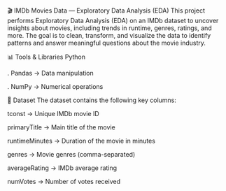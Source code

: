 🎬 IMDb Movies Data — Exploratory Data Analysis (EDA)
This project performs Exploratory Data Analysis (EDA) on an IMDb dataset to uncover insights about movies, including trends in runtime, genres, ratings, and more.
The goal is to clean, transform, and visualize the data to identify patterns and answer meaningful questions about the movie industry.

📊 Tools & Libraries
Python

. Pandas → Data manipulation

. NumPy → Numerical operations

📂 Dataset
The dataset contains the following key columns:

tconst → Unique IMDb movie ID

primaryTitle → Main title of the movie

runtimeMinutes → Duration of the movie in minutes

genres → Movie genres (comma-separated)

averageRating → IMDb average rating

numVotes → Number of votes received



